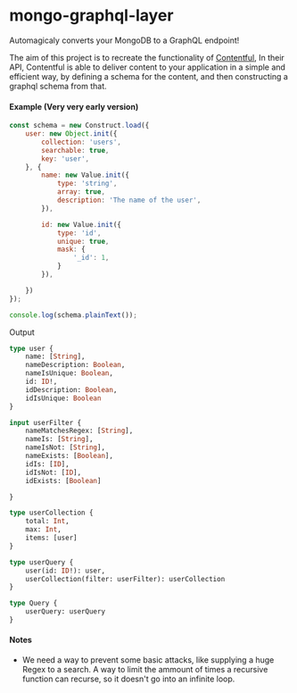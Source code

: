 # mongo-graphql-layer

Automagicaly converts your MongoDB to a GraphQL endpoint!

The aim of this project is to recreate the functionality of [Contentful](https://www.contentful.com/developers/docs/references/content-delivery-api/), In their API, Contentful is able to deliver content to your application in a simple and efficient way, by defining a schema for the content, and then constructing a graphql schema from that.

#### Example (Very very early version)

```js
const schema = new Construct.load({
    user: new Object.init({
        collection: 'users',
        searchable: true,
        key: 'user',
    }, {
        name: new Value.init({
            type: 'string',
            array: true,
            description: 'The name of the user',
        }),

        id: new Value.init({
            type: 'id',
            unique: true,
            mask: {
                '_id': 1,
            }
        }),

    })
}); 

console.log(schema.plainText());
```

Output

```graphql
type user {
    name: [String], 
    nameDescription: Boolean, 
    nameIsUnique: Boolean, 
    id: ID!, 
    idDescription: Boolean, 
    idIsUnique: Boolean
}

input userFilter {
    nameMatchesRegex: [String], 
    nameIs: [String], 
    nameIsNot: [String], 
    nameExists: [Boolean], 
    idIs: [ID], 
    idIsNot: [ID], 
    idExists: [Boolean]

}

type userCollection {
    total: Int, 
    max: Int, 
    items: [user]
}

type userQuery { 
    user(id: ID!): user, 
    userCollection(filter: userFilter): userCollection
}

type Query {
    userQuery: userQuery
}
```

#### Notes

- We need a way to prevent some basic attacks, like supplying a huge Regex to a search.
  A way to limit the ammount of times a recursive function can recurse, so it doesn't go into an infinite loop.